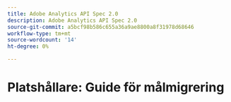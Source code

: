 ```yaml
---
title: Adobe Analytics API Spec 2.0
description: Adobe Analytics API Spec 2.0
source-git-commit: a5bcf98b586c655a36a9ae8800a8f31978d68646
workflow-type: tm+mt
source-wordcount: '14'
ht-degree: 0%

---
```



# Platshållare: Guide för målmigrering
